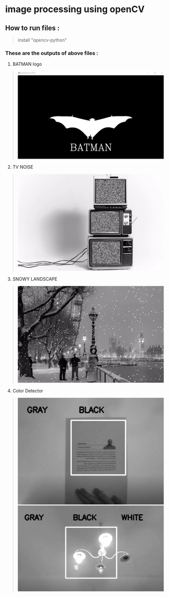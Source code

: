 # image processing using openCV 
## How to run files :
>  install "opencv-python" 
### These are the outputs of above files :
1. BATMAN logo 
> ![output](https://github.com/kiana-jahanshid/Image-Processing/blob/main/Assignment_27/output/1_BATMAN.jpg)
> 
2. TV NOISE 
> ![output](https://github.com/kiana-jahanshid/Image-Processing/blob/main/Assignment_27/output/NOISE_IMG.jpg)
>
3. SNOWY LANDSCAPE
> ![output](https://github.com/kiana-jahanshid/Image-Processing/blob/main/Assignment_27/output/SNOW_IMG.jpg)

4. Color Detector 
> ![output](https://github.com/kiana-jahanshid/Image-Processing/blob/main/Assignment_27/output/gb.JPG)
> ![output](https://github.com/kiana-jahanshid/Image-Processing/blob/main/Assignment_27/output/gbw.JPG)
